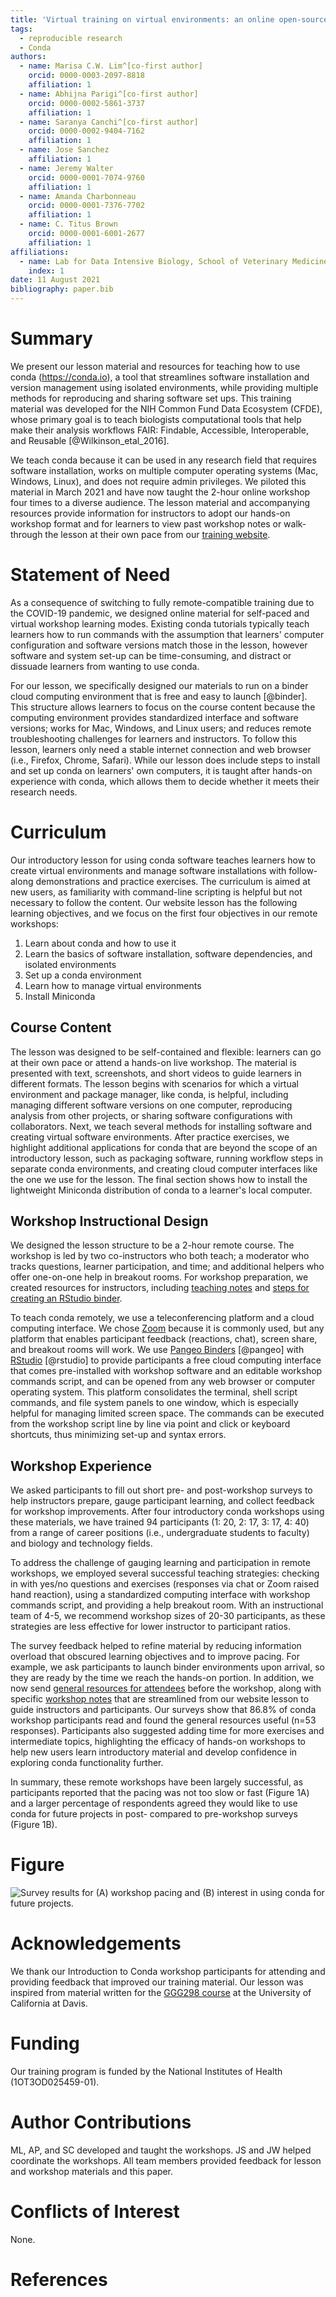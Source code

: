 ```yaml
---
title: 'Virtual training on virtual environments: an online open-source introduction to conda'
tags:
  - reproducible research
  - Conda
authors:
  - name: Marisa C.W. Lim^[co-first author]
    orcid: 0000-0003-2097-8818
    affiliation: 1  
  - name: Abhijna Parigi^[co-first author]
    orcid: 0000-0002-5861-3737
    affiliation: 1
  - name: Saranya Canchi^[co-first author]
    orcid: 0000-0002-9404-7162
    affiliation: 1
  - name: Jose Sanchez
    affiliation: 1
  - name: Jeremy Walter
    orcid: 0000-0001-7074-9760
    affiliation: 1
  - name: Amanda Charbonneau
    orcid: 0000-0001-7376-7702
    affiliation: 1
  - name: C. Titus Brown
    orcid: 0000-0001-6001-2677
    affiliation: 1
affiliations:
  - name: Lab for Data Intensive Biology, School of Veterinary Medicine, University of California Davis
    index: 1  
date: 11 August 2021
bibliography: paper.bib
---
```


# Summary

We present our lesson material and resources for teaching how to use conda (https://conda.io), a tool that streamlines software installation and version management using isolated environments, while providing multiple methods for reproducing and sharing software set ups. This training material was developed for the NIH Common Fund Data Ecosystem (CFDE), whose primary goal is to teach biologists computational tools that help make their analysis workflows FAIR: Findable, Accessible, Interoperable, and Reusable [@Wilkinson_etal_2016]. 

We teach conda because it can be used in any research field that requires software installation, works on multiple computer operating systems (Mac, Windows, Linux), and does not require admin privileges. We piloted this material in March 2021 and have now taught the 2-hour online workshop four times to a diverse audience. The lesson material and accompanying resources provide information for instructors to adopt our hands-on workshop format and for learners to view past workshop notes or walk-through the lesson at their own pace from our [training website](https://training.nih-cfde.org/en/latest/General-Tools/Introduction-to-Conda/index.html).

# Statement of Need

As a consequence of switching to fully remote-compatible training due to the COVID-19 pandemic, we designed online material for self-paced and virtual workshop learning modes. Existing conda tutorials typically teach learners how to run commands with the assumption that learners' computer configuration and software versions match those in the lesson, however software and system set-up can be time-consuming, and distract or dissuade learners from wanting to use conda.

For our lesson, we specifically designed our materials to run on a binder cloud computing environment that is free and easy to launch [@binder]. This structure allows learners to focus on the course content because the computing environment provides standardized interface and software versions; works for Mac, Windows, and Linux users; and reduces remote troubleshooting challenges for learners and instructors. To follow this lesson, learners only need a stable internet connection and  web browser (i.e., Firefox, Chrome, Safari). While our lesson does include steps to install and set up conda on learners' own computers, it is taught after hands-on experience with conda, which allows them to decide whether it meets their research needs.

# Curriculum

Our introductory lesson for using conda software teaches learners how to create virtual environments and manage software installations with follow-along demonstrations and practice exercises. The curriculum is aimed at new users, as familiarity with command-line scripting is helpful but not necessary to follow the content. Our website lesson has the following learning objectives, and we focus on the first four objectives in our remote workshops:

1. Learn about conda and how to use it
1. Learn the basics of software installation, software dependencies, and isolated environments
1. Set up a conda environment
1. Learn how to manage virtual environments
1. Install Miniconda

## Course Content

The lesson was designed to be self-contained and flexible: learners can go at their own pace or attend a hands-on live workshop. The material is presented with text, screenshots, and short videos to guide learners in different formats. The lesson begins with scenarios for which a virtual environment and package manager, like conda, is helpful, including managing different software versions on one computer, reproducing analysis from other projects, or sharing software configurations with collaborators. Next, we teach several methods for installing software and creating virtual software environments. After practice exercises, we highlight additional applications for conda that are beyond the scope of an introductory lesson, such as packaging software, running workflow steps in separate conda environments, and creating cloud computer interfaces like the one we use for the lesson. The final section shows how to install the lightweight Miniconda distribution of conda to a learner's local computer. 

## Workshop Instructional Design

We designed the lesson structure to be a 2-hour remote course. The workshop is led by two co-instructors who both teach; a moderator who tracks questions, learner participation, and time; and additional helpers who offer one-on-one help in breakout rooms. For workshop preparation, we created resources for instructors, including [teaching notes](https://github.com/nih-cfde/training-and-engagement/wiki/Conda-workshop-teaching-notes) and [steps for creating an RStudio binder](https://github.com/nih-cfde/training-and-engagement/wiki/Making-an-RStudio-binder).

To teach conda remotely, we use a teleconferencing platform and a cloud computing interface. We chose [Zoom](https://zoom.us/) because it is commonly used, but any platform that enables participant feedback (reactions, chat), screen share, and breakout rooms will work. We use [Pangeo Binders](https://pangeo.io/about.html) [@pangeo] with [RStudio](https://www.rstudio.com/) [@rstudio] to provide participants a free cloud computing interface that comes pre-installed with workshop software and an editable workshop commands script, and can be opened from any web browser or computer operating system. This platform consolidates the terminal, shell script commands, and file system panels to one window, which is especially helpful for managing limited screen space. The commands can be executed from the workshop script line by line via point and click or keyboard shortcuts, thus minimizing set-up and syntax errors. 

## Workshop Experience

We asked participants to fill out short pre- and post-workshop surveys to help instructors prepare, gauge participant learning, and collect feedback for workshop improvements. After four introductory conda workshops using these materials, we have trained 94 participants (1: 20, 2: 17, 3: 17, 4: 40) from a range of career positions (i.e., undergraduate students to faculty) and biology and technology fields. 

To address the challenge of gauging learning and participation in remote workshops, we employed several successful teaching strategies: checking in with yes/no questions and exercises (responses via chat or Zoom raised hand reaction), using a standardized computing interface with workshop commands script, and providing a help breakout room. With an instructional team of 4-5, we recommend workshop sizes of 20-30 participants, as these strategies are less effective for lower instructor to participant ratios. 

The survey feedback helped to refine material by reducing information overload that obscured learning objectives and to improve pacing. For example, we ask participants to launch binder environments upon arrival, so they are ready by the time we reach the hands-on portion. In addition, we now send [general resources for attendees](https://github.com/nih-cfde/training-and-engagement/wiki/Resources-for-Workshop-Attendees) before the workshop, along with specific [workshop notes](https://github.com/nih-cfde/training-and-engagement/wiki/Introduction-to-Conda) that are streamlined from our website lesson to guide instructors and participants. Our surveys show that 86.8% of conda workshop participants read and found the general resources useful (n=53 responses). Participants also suggested adding time for more exercises and intermediate topics, highlighting the efficacy of hands-on workshops to help new users learn introductory material and develop confidence in exploring conda functionality further. 

In summary, these remote workshops have been largely successful, as participants reported that the pacing was not too slow or fast (Figure 1A) and a larger percentage of respondents agreed they would like to use conda for future projects in post- compared to pre-workshop surveys (Figure 1B).

# Figure

![Survey results for (A) workshop pacing and (B) interest in using conda for future projects.](./conda_survey_plt_panel.jpg)

# Acknowledgements

We thank our Introduction to Conda workshop participants for attending and providing feedback that improved our training material. Our lesson was inspired from material written for the [GGG298 course](https://github.com/ngs-docs/2021-GGG298/blob/latest/Week3-conda_for_software_installation/README.md) at the University of California at Davis.

# Funding

Our training program is funded by the National Institutes of Health (1OT3OD025459-01).

# Author Contributions

ML, AP, and SC developed and taught the workshops. JS and JW helped coordinate the workshops. All team members provided feedback for lesson and workshop materials and this paper.

# Conflicts of Interest

None.

# References
